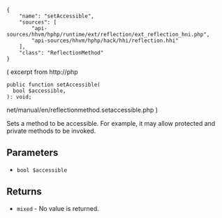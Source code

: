 ``` yamlmeta
{
    "name": "setAccessible",
    "sources": [
        "api-sources/hhvm/hphp/runtime/ext/reflection/ext_reflection_hni.php",
        "api-sources/hhvm/hphp/hack/hhi/reflection.hhi"
    ],
    "class": "ReflectionMethod"
}
```




( excerpt from
http://php




``` Hack
public function setAccessible(
  bool $accessible,
): void;
```




net/manual/en/reflectionmethod.setaccessible.php )




Sets a method to be accessible. For example, it may allow protected and
private methods to be invoked.




## Parameters




+ ` bool $accessible `




## Returns




* ` mixed ` - No value is returned.
<!-- HHAPIDOC -->
